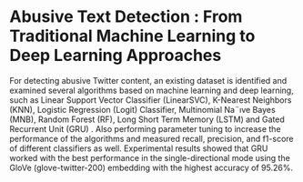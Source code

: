 # Abusive Text Detection : From Traditional Machine Learning to Deep Learning Approaches

For detecting abusive Twitter content, an existing dataset is identified and examined several algorithms based on machine learning and deep learning, such as Linear Support Vector Classifier (LinearSVC), K-Nearest Neighbors (KNN), Logistic Regression (Logit) Classifier, Multinomial Na¨ıve Bayes (MNB), Random Forest (RF), Long Short Term Memory (LSTM) and Gated Recurrent Unit (GRU) . Also performing parameter tuning to increase the performance of the algorithms and measured recall, precision, and f1-score of different classifiers as well. Experimental results showed that GRU worked with the best performance in the single-directional mode using the GloVe (glove-twitter-200) embedding with the highest accuracy of 95.26%.
